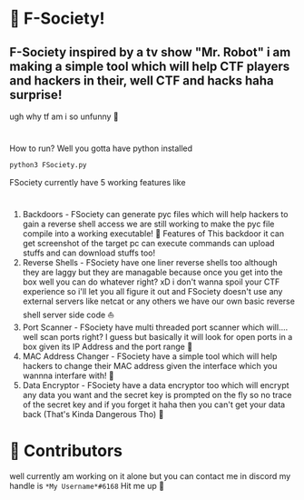 # 🔬 F-Society!
## F-Society inspired by a tv show "Mr. Robot" i am making a simple tool which will help CTF players and hackers in their, well CTF and hacks haha surprise!
ugh why tf am i so unfunny 🤯
#
How to run? Well you gotta have python installed
```bash
python3 FSociety.py
```
FSociety currently have 5 working features like
#
1. Backdoors - FSociety can generate pyc files which will help hackers to gain a reverse shell access we are still working to make the pyc file compile into a working executable! 🔨 Features of This backdoor it can get screenshot of the target pc can execute commands can upload stuffs and can download stuffs too! 
2. Reverse Shells - FSociety have one liner reverse shells too although they are laggy but they are managable because once you get into the box well you can do whatever right? xD i don't wanna spoil your CTF experience so i'll let you all figure it out and FSociety doesn't use any external servers like netcat or any others we have our own basic reverse shell server side code ⛵
3. Port Scanner - FSociety have multi threaded port scanner which will.... well scan ports right? I guess but basically it will look for open ports in a box given its IP Address and the port range 💫
4. MAC Address Changer - FSociety have a simple tool which will help hackers to change their MAC address given the interface which you wannna interfare with! 🤠
5. Data Encryptor - FSociety have a data encryptor too which will encrypt any data you want and the secret key is prompted on the fly so no trace of the secret key and if you forget it haha then you can't get your data back (That's Kinda Dangerous Tho) 🗿

# 🔮 Contributors
well currently am working on it alone but you can contact me in discord my handle is ```*My Username*#6168``` Hit me up 🌃
